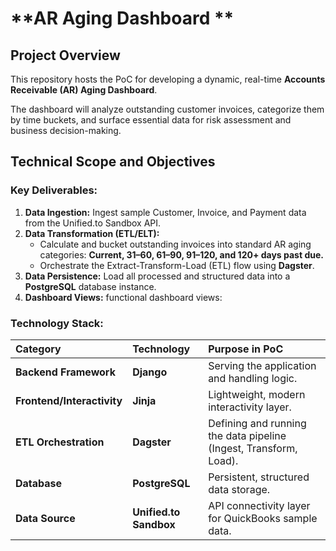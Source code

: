 # **AR Aging Dashboard **

## **Project Overview**

This repository hosts the PoC for developing a dynamic, real-time **Accounts Receivable (AR) Aging Dashboard**.

The dashboard will analyze outstanding customer invoices, categorize them by time buckets, and surface essential data for risk assessment and business decision-making.

## **Technical Scope and Objectives**
### **Key Deliverables:**

1. **Data Ingestion:** Ingest sample Customer, Invoice, and Payment data from the Unified.to Sandbox API.  
2. **Data Transformation (ETL/ELT):**  
   * Calculate and bucket outstanding invoices into standard AR aging categories: **Current, 31–60, 61–90, 91–120, and 120+ days past due.**  
   * Orchestrate the Extract-Transform-Load (ETL) flow using **Dagster**.  
3. **Data Persistence:** Load all processed and structured data into a **PostgreSQL** database instance.  
4. **Dashboard Views:** functional dashboard views:  


### **Technology Stack:**

| Category | Technology | Purpose in PoC |
| :---- | :---- | :---- |
| **Backend Framework** | **Django** | Serving the application and handling logic. |
| **Frontend/Interactivity** | **Jinja** | Lightweight, modern interactivity layer. |
| **ETL Orchestration** | **Dagster** | Defining and running the data pipeline (Ingest, Transform, Load). |
| **Database** | **PostgreSQL** | Persistent, structured data storage. |
| **Data Source** | **Unified.to Sandbox** | API connectivity layer for QuickBooks sample data. |
